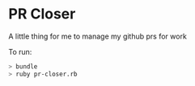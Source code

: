 # PR Closer

A little thing for me to manage my github prs for work

To run:

```bash
> bundle
> ruby pr-closer.rb
```
